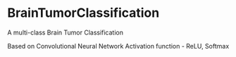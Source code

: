 # BrainTumorClassification
A multi-class Brain Tumor Classification


Based on Convolutional Neural Network
Activation function - ReLU, Softmax
